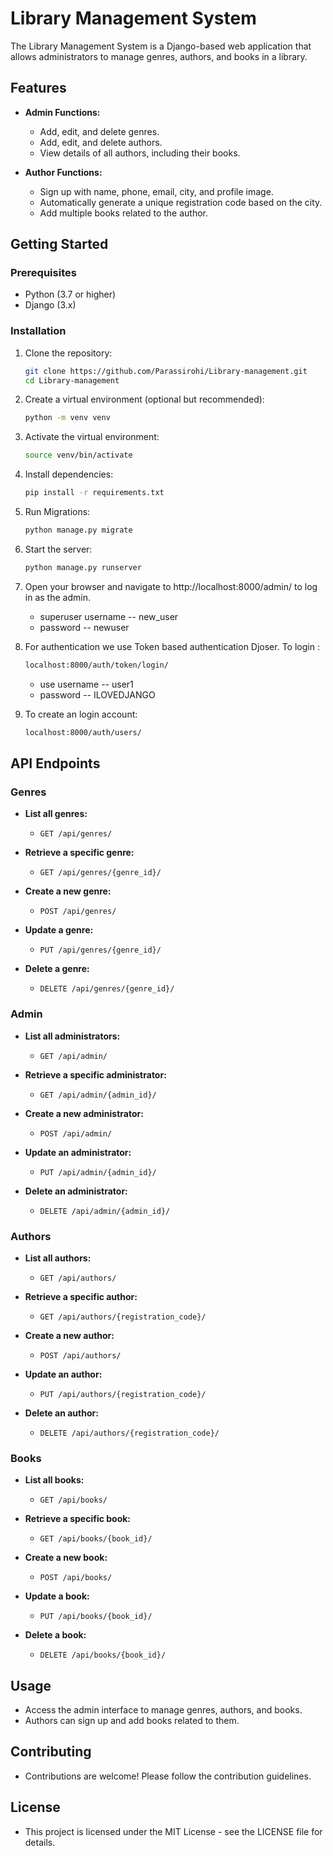 # Library Management System

The Library Management System is a Django-based web application that allows administrators to manage genres, authors, and books in a library.

## Features

- **Admin Functions:**
  - Add, edit, and delete genres.
  - Add, edit, and delete authors.
  - View details of all authors, including their books.

- **Author Functions:**
  - Sign up with name, phone, email, city, and profile image.
  - Automatically generate a unique registration code based on the city.
  - Add multiple books related to the author.

## Getting Started

### Prerequisites

- Python (3.7 or higher)
- Django (3.x)

### Installation

1. Clone the repository:

   ```bash
   git clone https://github.com/Parassirohi/Library-management.git
   cd Library-management
   ```

2. Create a virtual environment (optional but recommended):

    ```bash
    python -m venv venv
    ```
    
3. Activate the virtual environment:

    ```bash
    source venv/bin/activate 
    ```

4. Install dependencies:
    ```bash
    pip install -r requirements.txt
    ```

5. Run Migrations:
    ```bash
    python manage.py migrate
    ```

6. Start the server:
   ```bash
   python manage.py runserver
   ```

7. Open your browser and navigate to http://localhost:8000/admin/ to log in as the admin.
    - superuser username -- new_user
    - password -- newuser
  
8. For authentication we use Token based authentication Djoser. To login :
    ```bash
    localhost:8000/auth/token/login/
    ```
    - use username -- user1
    - password -- ILOVEDJANGO
  
9. To create an login account:
    ```bash
    localhost:8000/auth/users/
    ```

## API Endpoints

### Genres

- **List all genres:**
  - `GET /api/genres/`

- **Retrieve a specific genre:**
  - `GET /api/genres/{genre_id}/`

- **Create a new genre:**
  - `POST /api/genres/`

- **Update a genre:**
  - `PUT /api/genres/{genre_id}/`

- **Delete a genre:**
  - `DELETE /api/genres/{genre_id}/`

### Admin

- **List all administrators:**
  - `GET /api/admin/`

- **Retrieve a specific administrator:**
  - `GET /api/admin/{admin_id}/`

- **Create a new administrator:**
  - `POST /api/admin/`

- **Update an administrator:**
  - `PUT /api/admin/{admin_id}/`

- **Delete an administrator:**
  - `DELETE /api/admin/{admin_id}/`

### Authors

- **List all authors:**
  - `GET /api/authors/`

- **Retrieve a specific author:**
  - `GET /api/authors/{registration_code}/`

- **Create a new author:**
  - `POST /api/authors/`

- **Update an author:**
  - `PUT /api/authors/{registration_code}/`

- **Delete an author:**
  - `DELETE /api/authors/{registration_code}/`

### Books

- **List all books:**
  - `GET /api/books/`

- **Retrieve a specific book:**
  - `GET /api/books/{book_id}/`

- **Create a new book:**
  - `POST /api/books/`

- **Update a book:**
  - `PUT /api/books/{book_id}/`

- **Delete a book:**
  - `DELETE /api/books/{book_id}/`

## Usage
- Access the admin interface to manage genres, authors, and books.
- Authors can sign up and add books related to them.

## Contributing
- Contributions are welcome! Please follow the contribution guidelines.

## License
- This project is licensed under the MIT License - see the LICENSE file for details.


